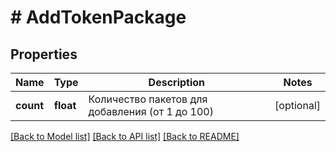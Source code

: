 # # AddTokenPackage

## Properties

Name | Type | Description | Notes
------------ | ------------- | ------------- | -------------
**count** | **float** | Количество пакетов для добавления (от 1 до 100) | [optional]

[[Back to Model list]](../../README.md#models) [[Back to API list]](../../README.md#endpoints) [[Back to README]](../../README.md)
